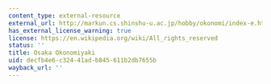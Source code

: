 ```yaml
---
content_type: external-resource
external_url: http://markun.cs.shinshu-u.ac.jp/hobby/okonomi/index-e.html
has_external_license_warning: true
license: https://en.wikipedia.org/wiki/All_rights_reserved
status: ''
title: Osaka Okonomiyaki
uid: decfb4e6-c324-41ad-b845-611b2db7655b
wayback_url: ''
---
```

